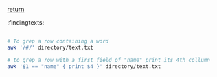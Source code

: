 [return](filesystem)

:findingtexts:

```sh

# To grep a row containing a word
awk '/#/' directory/text.txt

# to grep a row with a first field of "name" print its 4th collumn
awk '$1 == "name" { print $4 }' directory/text.txt

```




